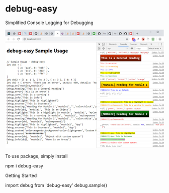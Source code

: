 # debug-easy
Simplified Console Logging for Debugging

![Screenshot](/screenshot.jpg)

To use package, simply install

npm i debug-easy

Getting Started 

import debug from 'debug-easy'
debug.sample()
